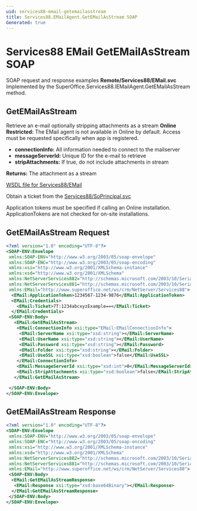 ```yaml
---
uid: services88-email-getemailasstream
title: Services88.EMailAgent.GetEMailAsStream SOAP
Generated: true
---
```


# Services88 EMail GetEMailAsStream SOAP

SOAP request and response examples **Remote/Services88/EMail.svc**
Implemented by the <see cref="M:SuperOffice.Services88.IEMailAgent.GetEMailAsStream">SuperOffice.Services88.IEMailAgent.GetEMailAsStream</see> method.

## GetEMailAsStream

Retrieve an e-mail optionally stripping attachments as a stream
<para /><b>Online Restricted:</b> The EMail agent is not available in Online by default. Access must be requested specifically when app is registered.

* **connectionInfo:** All information needed to connect to the mailserver
* **messageServerId:** Unique ID for the e-mail to retrieve
* **stripAttachments:** If true, do not include attachments in stream

**Returns:** The attachment as a stream


[WSDL file for Services88/EMail](../Services88-EMail.md)

Obtain a ticket from the [Services88/SoPrincipal.svc](../SoPrincipal/SoPrincipal.md)

Application tokens must be specified if calling an Online installation. ApplicationTokens are not checked for on-site installations.

## GetEMailAsStream Request

```xml
<?xml version="1.0" encoding="UTF-8"?>
<SOAP-ENV:Envelope
 xmlns:SOAP-ENV="http://www.w3.org/2003/05/soap-envelope"
 xmlns:SOAP-ENC="http://www.w3.org/2003/05/soap-encoding"
 xmlns:xsi="http://www.w3.org/2001/XMLSchema-instance"
 xmlns:xsd="http://www.w3.org/2001/XMLSchema"
 xmlns:NetServerServices882="http://schemas.microsoft.com/2003/10/Serialization/Arrays"
 xmlns:NetServerServices881="http://schemas.microsoft.com/2003/10/Serialization/"
 xmlns:EMail="http://www.superoffice.net/ws/crm/NetServer/Services88">
  <EMail:ApplicationToken>1234567-1234-9876</EMail:ApplicationToken>
  <EMail:Credentials>
    <EMail:Ticket>7T:1234abcxyzExample==</EMail:Ticket>
  </EMail:Credentials>
 <SOAP-ENV:Body>
   <EMail:GetEMailAsStream>
    <EMail:ConnectionInfo xsi:type="EMail:EMailConnectionInfo">
     <EMail:ServerName xsi:type="xsd:string"></EMail:ServerName>
     <EMail:UserName xsi:type="xsd:string"></EMail:UserName>
     <EMail:Password xsi:type="xsd:string"></EMail:Password>
     <EMail:Folder xsi:type="xsd:string"></EMail:Folder>
     <EMail:UseSSL xsi:type="xsd:boolean">false</EMail:UseSSL>
    </EMail:ConnectionInfo>
    <EMail:MessageServerId xsi:type="xsd:int">0</EMail:MessageServerId>
    <EMail:StripAttachments xsi:type="xsd:boolean">false</EMail:StripAttachments>
   </EMail:GetEMailAsStream>

 </SOAP-ENV:Body>
</SOAP-ENV:Envelope>

```


## GetEMailAsStream Response

```xml
<?xml version="1.0" encoding="UTF-8"?>
<SOAP-ENV:Envelope
 xmlns:SOAP-ENV="http://www.w3.org/2003/05/soap-envelope"
 xmlns:SOAP-ENC="http://www.w3.org/2003/05/soap-encoding"
 xmlns:xsi="http://www.w3.org/2001/XMLSchema-instance"
 xmlns:xsd="http://www.w3.org/2001/XMLSchema"
 xmlns:NetServerServices882="http://schemas.microsoft.com/2003/10/Serialization/Arrays"
 xmlns:NetServerServices881="http://schemas.microsoft.com/2003/10/Serialization/"
 xmlns:EMail="http://www.superoffice.net/ws/crm/NetServer/Services88">
 <SOAP-ENV:Body>
  <EMail:GetEMailAsStreamResponse>
   <EMail:Response xsi:type="xsd:base64Binary"></EMail:Response>
  </EMail:GetEMailAsStreamResponse>
 </SOAP-ENV:Body>
</SOAP-ENV:Envelope>

```

